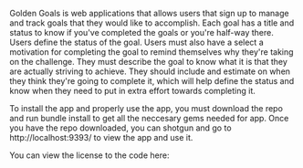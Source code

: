 Golden Goals is web applications that allows users that sign up to manage and track goals that they would like to accomplish. Each goal has a title and status to know if you've completed the goals or you're half-way there. Users define the status of the goal. Users must also have a select a motivation for completing the goal to remind themselves why they're taking on the challenge. They must describe the goal to know what it is that they are actually striving to achieve. They should include and estimate on when they think they're going to complete it, which will help define the status and know when they need to put in extra effort towards completing it.

To install the app and properly use the app, you must download the repo and run bundle install to get all the neccesary gems needed for app. Once you have the repo downloaded, you can shotgun and go to http://localhost:9393/ to view the app and use it. 

You can view the license to the code here: 